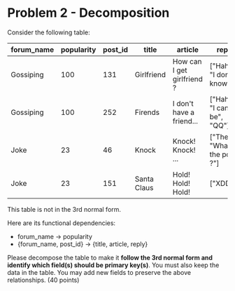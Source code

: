 # Problem 2 - Decomposition

Consider the following table:

|forum_name|popularity|post_id|title|article|reply|
|---|---|---|---|---|---|
|Gossiping|100|131|Girlfriend|How can I get girlfriend ?|["Haha", "I don't know"]
|Gossiping|100|252|Firends|I don't have a friend...|["Haha", "I can be", "QQ"]
|Joke|23|46|Knock|Knock! Knock! ...|["Then?", "What's the point ?"]
|Joke|23|151|Santa Claus|Hold! Hold! Hold!|["XDD"]

This table is not in the 3rd normal form.

Here are its functional dependencies:
- forum_name -> popularity
- {forum_name, post_id} -> {title, article, reply}

Please decompose the table to make it **follow the 3rd normal form and identify which field(s) should be primary key(s)**. You must also keep the data in the table. You may add new fields to preserve the above relationships. (40 points)
